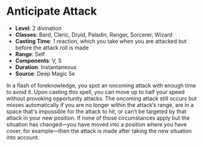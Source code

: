 # Anticipate Attack

- **Level**: 2 divination
- **Classes**: Bard, Cleric, Druid, Paladin, Ranger, Sorcerer, Wizard
- **Casting Time**: 1 reaction, which you take when you are attacked but before the attack roll is made
- **Range**: Self
- **Components**: V, S
- **Duration**: Instantaneous
- **Source**: Deep Magic 5e

In a flash of foreknowledge, you spot an oncoming attack with enough time to avoid it. Upon casting this spell, you can move up to half your speed without provoking opportunity attacks. The oncoming attack still occurs but misses automatically if you are no longer within the attack’s range, are in a space that's impossible for the attack to hit, or can’t be targeted by that attack in your new position. If none of those circumstances apply but the situation has changed—you have moved into a position where you have cover, for example—then the attack is made after taking the new situation into account.

